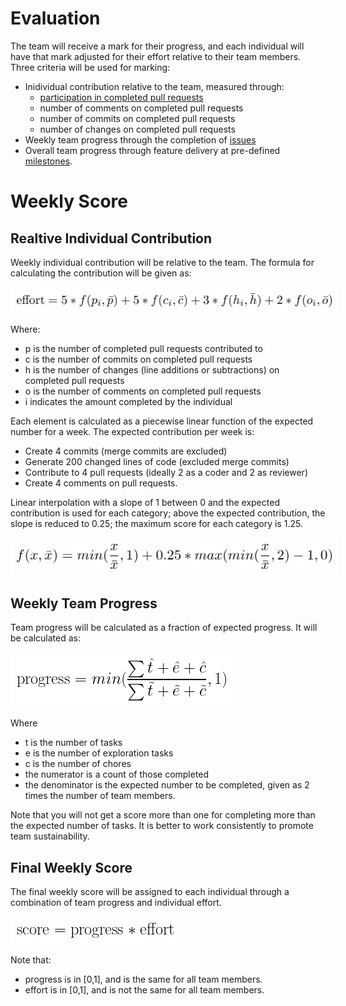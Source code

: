 # Evaluation

The team will receive a mark for their progress, and each individual will have that mark adjusted for their effort relative to their team members.  Three criteria will be used for marking:

- Inidividual contribution relative to the team, measured through:
    - [participation in completed pull requests](./git.md)
    - number of comments on completed pull requests
    - number of commits on completed pull requests
    - number of changes on completed pull requests
- Weekly team progress through the completion of [issues](./issues.md)
- Overall team progress through feature delivery at pre-defined [milestones](./project_management.md).

# Weekly Score

## Realtive Individual Contribution

Weekly individual contribution will be relative to the team.  The formula for calculating the contribution will be given as:


<img src="./contribution.png?raw=true" style="background:white;padding:10px;"/>

Where:
 - p is the number of completed pull requests contributed to
 - c is the number of commits on completed pull requests
 - h is the number of changes (line additions or subtractions) on completed pull requests
 - o is the number of comments on completed pull requests
 - i indicates the amount completed by the individual

 Each element is calculated as a piecewise linear function of the expected number for a week.  The expected contribution per week is:

- Create 4 commits (merge commits are excluded)
- Generate 200 changed lines of code (excluded merge commits)
- Contribute to 4 pull requests (ideally 2 as a coder and 2 as reviewer)
- Create 4 comments on pull requests.

Linear interpolation with a slope of 1 between 0 and the expected contribution is used for each category; above the expected contribution, the slope is reduced to 0.25; the maximum score for each category is 1.25.

<img src="./non-linear-contributions.png?raw=true" style="background:white;padding:10px;"/>


## Weekly Team Progress

Team progress will be calculated as a fraction of expected progress.  It will be calculated as:

<img src="./progress.png?raw=true" style="background:white;padding:10px;"/>

Where
 - t is the number of tasks
 - e is the number of exploration tasks
 - c is the number of chores
 - the numerator is a count of those completed
 - the denominator is the expected number to be completed, given as 2 times the number of team members.

Note that you will not get a score more than one for completing more than the expected number of tasks.  It is better to work consistently to promote team sustainability.

 ## Final Weekly Score

The final weekly score will be assigned to each individual through a combination of team progress and individual effort.

<img src="./score.png?raw=true" style="background:white;padding:10px;"/>

 Note that:
  - progress is in [0,1], and is the same for all team members.
  - effort is in [0,1], and is not the same for all team members.
